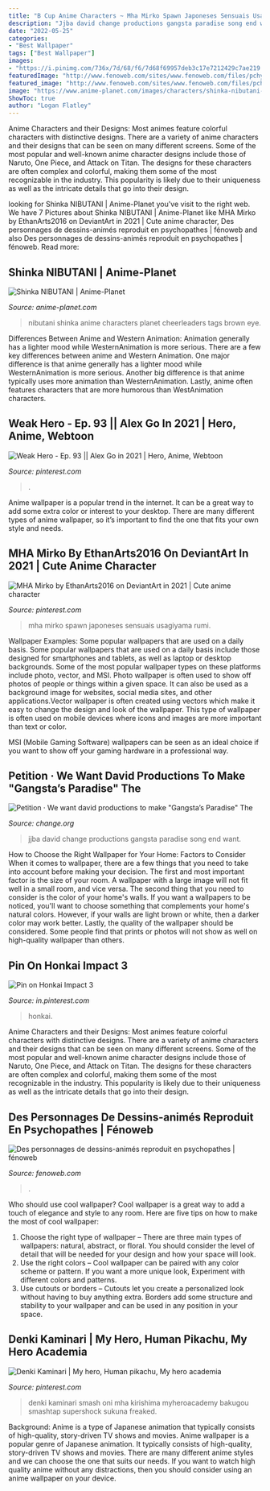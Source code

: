 ```yaml
---
title: "B Cup Anime Characters ~ Mha Mirko Spawn Japoneses Sensuais Usagiyama Rumi"
description: "Jjba david change productions gangsta paradise song end want"
date: "2022-05-25"
categories:
- "Best Wallpaper"
tags: ["Best Wallpaper"]
images:
- "https://i.pinimg.com/736x/7d/68/f6/7d68f69957deb3c17e7212429c7ae219.jpg"
featuredImage: "http://www.fenoweb.com/sites/www.fenoweb.com/files/pchychpathes-dessin-anime/personnage-dessin-anime-psychopathe-011-minnie.jpg"
featured_image: "http://www.fenoweb.com/sites/www.fenoweb.com/files/pchychpathes-dessin-anime/personnage-dessin-anime-psychopathe-011-minnie.jpg"
image: "https://www.anime-planet.com/images/characters/shinka-nibutani-43642.jpg"
ShowToc: true
author: "Logan Flatley"
---
```



Anime Characters and their Designs: Most animes feature colorful characters with distinctive designs.
There are a variety of anime characters and their designs that can be seen on many different screens. Some of the most popular and well-known anime character designs include those of Naruto, One Piece, and Attack on Titan. The designs for these characters are often complex and colorful, making them some of the most recognizable in the industry. This popularity is likely due to their uniqueness as well as the intricate details that go into their design.

	

		
looking for Shinka NIBUTANI | Anime-Planet you've visit to the right web. We have 7 Pictures about Shinka NIBUTANI | Anime-Planet like MHA Mirko by EthanArts2016 on DeviantArt in 2021 | Cute anime character, Des personnages de dessins-animés reproduit en psychopathes | fénoweb and also Des personnages de dessins-animés reproduit en psychopathes | fénoweb. Read more:
		
    
## Shinka NIBUTANI | Anime-Planet

<img loading=lazy src="https://www.anime-planet.com/images/characters/shinka-nibutani-43642.jpg" onerror="this.onerror=null;this.src='https://tse3.mm.bing.net/th?id=OIP.CvnXPS1glRW4gye0voTCkQAAAA&amp;pid=15.1';" alt="Shinka NIBUTANI | Anime-Planet">

_Source: anime-planet.com_

>nibutani shinka anime characters planet cheerleaders tags brown eye. 

	

Differences Between Anime and Western Animation: Animation generally has a lighter mood while WesternAnimation is more serious.
There are a few key differences between anime and Western Animation. One major difference is that anime generally has a lighter mood while WesternAnimation is more serious. Another big difference is that anime typically uses more animation than WesternAnimation. Lastly, anime often features characters that are more humorous than WestAnimation characters.

    
## Weak Hero - Ep. 93 || Alex Go In 2021 | Hero, Anime, Webtoon

<img loading=lazy src="https://i.pinimg.com/736x/1a/dc/24/1adc246ce2112f6bc8571501a0183dbb.jpg" onerror="this.onerror=null;this.src='https://tse3.mm.bing.net/th?id=OIP.RZWwE9XQ3u0GXRUcStalRwHaPk&amp;pid=15.1';" alt="Weak Hero - Ep. 93 || Alex Go in 2021 | Hero, Anime, Webtoon">

_Source: pinterest.com_

>. 

	

Anime wallpaper is a popular trend in the internet. It can be a great way to add some extra color or interest to your desktop. There are many different types of anime wallpaper, so it’s important to find the one that fits your own style and needs.

    
## MHA Mirko By EthanArts2016 On DeviantArt In 2021 | Cute Anime Character

<img loading=lazy src="https://i.pinimg.com/736x/d3/90/24/d390240045a2130c140a36b9f68bab17.jpg" onerror="this.onerror=null;this.src='https://tse3.mm.bing.net/th?id=OIP.XQqgM3cWfv_epkYpOVjqbQHaKc&amp;pid=15.1';" alt="MHA Mirko by EthanArts2016 on DeviantArt in 2021 | Cute anime character">

_Source: pinterest.com_

>mha mirko spawn japoneses sensuais usagiyama rumi. 

	

Wallpaper Examples: Some popular wallpapers that are used on a daily basis.
Some popular wallpapers that are used on a daily basis include those designed for smartphones and tablets, as well as laptop or desktop backgrounds. Some of the most popular wallpaper types on these platforms include photo, vector, and MSI. 
Photo wallpaper is often used to show off photos of people or things within a given space. It can also be used as a background image for websites, social media sites, and other applications.Vector wallpaper is often created using vectors which make it easy to change the design and look of the wallpaper. This type of wallpaper is often used on mobile devices where icons and images are more important than text or color. 

MSI (Mobile Gaming Software) wallpapers can be seen as an ideal choice if you want to show off your gaming hardware in a professional way.

    
## Petition · We Want David Productions To Make &quot;Gangsta’s Paradise&quot; The

<img loading=lazy src="https://assets.change.org/photos/0/kl/wo/flkLwobXIZkZTsR-1600x900-noPad.jpg?1539507561" onerror="this.onerror=null;this.src='https://tse4.mm.bing.net/th?id=OIP.ec0-XKu84895BrOCfk9ZXgHaEK&amp;pid=15.1';" alt="Petition · We want david productions to make &quot;Gangsta’s Paradise&quot; The">

_Source: change.org_

>jjba david change productions gangsta paradise song end want. 

	

How to Choose the Right Wallpaper for Your Home: Factors to Consider
When it comes to wallpaper, there are a few things that you need to take into account before making your decision. The first and most important factor is the size of your room. A wallpaper with a large image will not fit well in a small room, and vice versa. 
The second thing that you need to consider is the color of your home's walls. If you want a wallpapers to be noticed, you'll want to choose something that complements your home's natural colors. However, if your walls are light brown or white, then a darker color may work better. 
Lastly, the quality of the wallpaper should be considered. Some people find that prints or photos will not show as well on high-quality wallpaper than others.

    
## Pin On Honkai Impact 3

<img loading=lazy src="https://i.pinimg.com/736x/7d/68/f6/7d68f69957deb3c17e7212429c7ae219.jpg" onerror="this.onerror=null;this.src='https://tse4.mm.bing.net/th?id=OIP.5deDCs3MkxOvES-uSPUkxQHaL4&amp;pid=15.1';" alt="Pin on Honkai Impact 3">

_Source: in.pinterest.com_

>honkai. 

	

Anime Characters and their Designs: Most animes feature colorful characters with distinctive designs.
There are a variety of anime characters and their designs that can be seen on many different screens. Some of the most popular and well-known anime character designs include those of Naruto, One Piece, and Attack on Titan. The designs for these characters are often complex and colorful, making them some of the most recognizable in the industry. This popularity is likely due to their uniqueness as well as the intricate details that go into their design.

    
## Des Personnages De Dessins-animés Reproduit En Psychopathes | Fénoweb

<img loading=lazy src="http://www.fenoweb.com/sites/www.fenoweb.com/files/pchychpathes-dessin-anime/personnage-dessin-anime-psychopathe-011-minnie.jpg" onerror="this.onerror=null;this.src='https://tse2.mm.bing.net/th?id=OIP.jqx1TArjxmm2b64PQGkT9QHaKz&amp;pid=15.1';" alt="Des personnages de dessins-animés reproduit en psychopathes | fénoweb">

_Source: fenoweb.com_

>. 

	

Who should use cool wallpaper?
Cool wallpaper is a great way to add a touch of elegance and style to any room. Here are five tips on how to make the most of cool wallpaper: 
1) Choose the right type of wallpaper – There are three main types of wallpapers: natural, abstract, or floral. You should consider the level of detail that will be needed for your design and how your space will look. 
2) Use the right colors – Cool wallpaper can be paired with any color scheme or pattern. If you want a more unique look, Experiment with different colors and patterns. 
3) Use cutouts or borders – Cutouts let you create a personalized look without having to buy anything extra. Borders add some structure and stability to your wallpaper and can be used in any position in your space.

    
## Denki Kaminari | My Hero, Human Pikachu, My Hero Academia

<img loading=lazy src="https://i.pinimg.com/736x/ca/84/59/ca8459d5f3b41b9f94f1d310cf7afa55.jpg" onerror="this.onerror=null;this.src='https://tse3.mm.bing.net/th?id=OIP.dSxXG8TZyVdCGt4Niw4hJQHaMv&amp;pid=15.1';" alt="Denki Kaminari | My hero, Human pikachu, My hero academia">

_Source: pinterest.com_

>denki kaminari smash oni mha kirishima myheroacademy bakugou smashtap supershock sukuna freaked. 

	

Background: Anime is a type of Japanese animation that typically consists of high-quality, story-driven TV shows and movies.
Anime wallpaper is a popular genre of Japanese animation. It typically consists of high-quality, story-driven TV shows and movies. There are many different anime styles and we can choose the one that suits our needs. If you want to watch high quality anime without any distractions, then you should consider using an anime wallpaper on your device.

